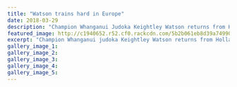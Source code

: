 ```yaml
---
title: "Watson trains hard in Europe"
date: 2018-03-29
description: "Champion Whanganui Judoka Keightley Watson returns from Holland nursing a leg injury..."
featured_image: http://c1940652.r52.cf0.rackcdn.com/5b2b061eb8d39a74990024ad/Keightley-chron-29-300march.gif
excerpt: "Champion Whanganui judoka Keightley Watson returns from Holland nursing a leg injury."
gallery_image_1: 
gallery_image_2: 
gallery_image_3: 
gallery_image_4: 
gallery_image_5: 
---
```

